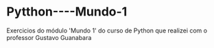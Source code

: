 # Pytthon----Mundo-1
Exercicios do módulo 'Mundo 1' do curso de Python que realizei com o professor Gustavo Guanabara
